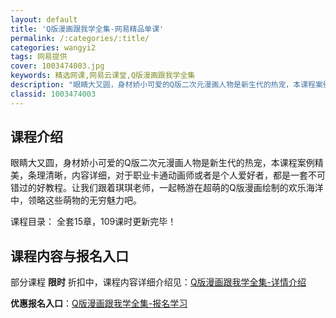 ```yaml
---
layout: default
title: 'Q版漫画跟我学全集-网易精品单课'
permalink: /:categories/:title/
categories: wangyi2
tags: 网易提供
cover: 1003474003.jpg
keywords: 精选网课,网易云课堂,Q版漫画跟我学全集
description: "眼睛大又圆，身材娇小可爱的Q版二次元漫画人物是新生代的热宠，本课程案例精美，条理清晰，内容详细，对于职业卡通动画师或者是个人爱好者，都是一套不可错过的好教程。让我们跟着琪琪老师，一起畅游在超"
classid: 1003474003
---
```


## 课程介绍

眼睛大又圆，身材娇小可爱的Q版二次元漫画人物是新生代的热宠，本课程案例精美，条理清晰，内容详细，对于职业卡通动画师或者是个人爱好者，都是一套不可错过的好教程。让我们跟着琪琪老师，一起畅游在超萌的Q版漫画绘制的欢乐海洋中，领略这些萌物的无穷魅力吧。

课程目录：
全套15章，109课时更新完毕！

## 课程内容与报名入口

部分课程 **限时** 折扣中，课程内容详细介绍见：[Q版漫画跟我学全集-详情介绍](https://study.163.com/course/introduction/1003474003.htm?share=1&shareId=1025206652&utm_campaign=share&utm_medium=iphoneShare&utm_source=&utm_u=1025206652)

**优惠报名入口**：[Q版漫画跟我学全集-报名学习](https://study.163.com/course/introduction/1003474003.htm?share=1&shareId=1025206652&utm_campaign=share&utm_medium=iphoneShare&utm_source=&utm_u=1025206652)

